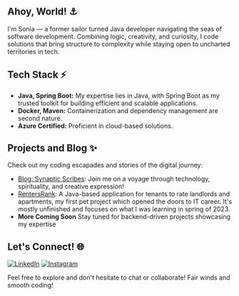 ## Ahoy, World! ⚓️

I'm Sonia — a former sailor turned Java developer navigating the seas of software development. Combining logic, creativity, and curiosity, I code solutions that bring structure to complexity while staying open to uncharted territories in tech.

## Tech Stack ⚡️

- **Java, Spring Boot:** My expertise lies in Java, with Spring Boot as my trusted toolkit for building efficient and scalable applications.
- **Docker, Maven:** Containerization and dependency management are second nature.
- **Azure Certified:** Proficient in cloud-based solutions.

## Projects and Blog ✨

Check out my coding escapades and stories of the digital journey:

- [Blog: Synaptic Scribes](https://synapticscribes.eu): Join me on a voyage through technology, spirituality, and creative expression!
- [RentersRank](https://github.com/swiateks/rentersRank): A Java-based application for tenants to rate landlords and apartments, my first pet project which opened the doors to IT career. It's mostly unfinished and focuses on what I was learning in spring of 2023.
- **More Coming Soon** Stay tuned for backend-driven projects showcasing my expertise

## Let's Connect! 🌐

[![LinkedIn](https://img.shields.io/badge/LinkedIn-Connect-blue?style=flat-square&logo=linkedin)](https://www.linkedin.com/in/joanna-sonia-sailor/)
[![Instagram](https://img.shields.io/badge/Instagram-Follow-ff69b4?style=flat-square&logo=instagram)](https://www.instagram.com/soniasomnifera)

Feel free to explore and don't hesitate to chat or collaborate! 
Fair winds and smooth coding!
